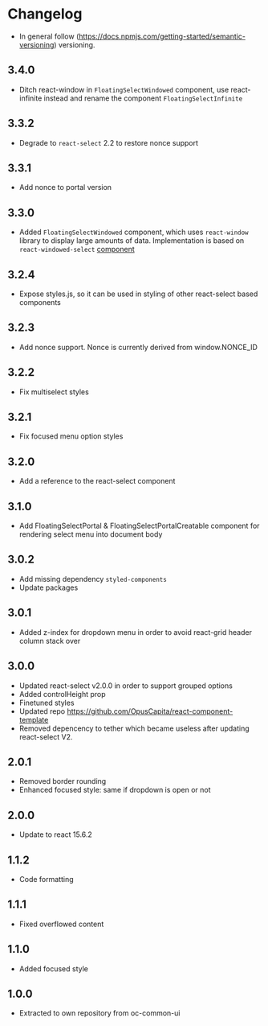 # Changelog
* In general follow (https://docs.npmjs.com/getting-started/semantic-versioning) versioning.

## <next>

## 3.4.0
* Ditch react-window in `FloatingSelectWindowed` component, use react-infinite instead and rename the component `FloatingSelectInfinite`

## 3.3.2
* Degrade to `react-select` 2.2 to restore nonce support

## 3.3.1
* Add nonce to portal version

## 3.3.0
* Added `FloatingSelectWindowed` component, which uses `react-window` library to display large amounts of data. Implementation is based on `react-windowed-select` [component](https://github.com/bvaughn/react-window)

## 3.2.4
* Expose styles.js, so it can be used in styling of other react-select based components

## 3.2.3
* Add nonce support. Nonce is currently derived from window.NONCE_ID

## 3.2.2
* Fix multiselect styles

## 3.2.1
* Fix focused menu option styles

## 3.2.0
* Add a reference to the react-select component

## 3.1.0
* Add FloatingSelectPortal & FloatingSelectPortalCreatable component for rendering select menu into document body

## 3.0.2
* Add missing dependency `styled-components`
* Update packages

## 3.0.1
* Added z-index for dropdown menu in order to avoid react-grid header column stack over

## 3.0.0
* Updated react-select v2.0.0 in order to support grouped options
* Added controlHeight prop
* Finetuned styles
* Updated repo https://github.com/OpusCapita/react-component-template
* Removed depencency to tether which became useless after updating react-select V2.

## 2.0.1
* Removed border rounding
* Enhanced focused style: same if dropdown is open or not

## 2.0.0
* Update to react 15.6.2

## 1.1.2
* Code formatting

## 1.1.1
* Fixed overflowed content

## 1.1.0
* Added focused style

## 1.0.0
* Extracted to own repository from oc-common-ui
